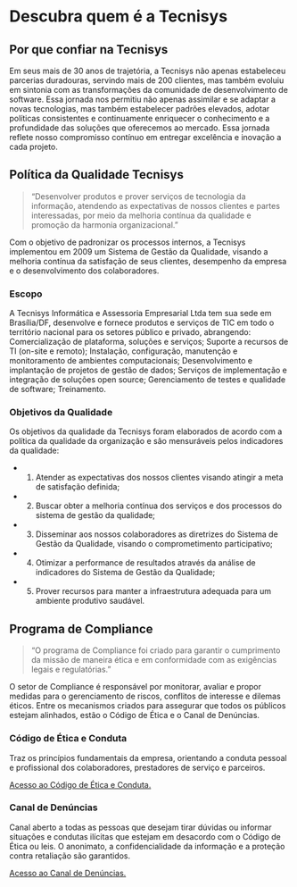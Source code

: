 # **Descubra quem é a Tecnisys**

## **Por que confiar na Tecnisys**  
Em seus mais de 30 anos de trajetória, a Tecnisys não apenas estabeleceu parcerias duradouras, servindo mais de 200 clientes, mas também evoluiu em sintonia com as transformações da comunidade de desenvolvimento de software. Essa jornada nos permitiu não apenas assimilar e se adaptar a novas tecnologias, mas também estabelecer padrões elevados, adotar políticas consistentes e continuamente enriquecer o conhecimento e a profundidade das soluções que oferecemos ao mercado. Essa jornada reflete nosso compromisso contínuo em entregar excelência e inovação a cada projeto.

## **Política da Qualidade Tecnisys**  
> “Desenvolver produtos e prover serviços de tecnologia da informação, atendendo as expectativas de nossos clientes e partes interessadas, por meio da melhoria contínua da qualidade e promoção da harmonia organizacional.”

Com o objetivo de padronizar os processos internos, a Tecnisys implementou em 2009 um Sistema de Gestão da Qualidade, visando a melhoria contínua da satisfação de seus clientes, desempenho da empresa e o desenvolvimento dos colaboradores.

### **Escopo**
A Tecnisys Informática e Assessoria Empresarial Ltda tem sua sede em Brasília/DF, desenvolve e fornece produtos e serviços de TIC em todo o território nacional para os setores público e privado, abrangendo: Comercialização de plataforma, soluções e serviços; Suporte a recursos de TI (on-site e remoto); Instalação, configuração, manutenção e monitoramento de ambientes computacionais; Desenvolvimento e implantação de projetos de gestão de dados; Serviços de implementação e integração de soluções open source; Gerenciamento de testes e qualidade de software; Treinamento.

### **Objetivos da Qualidade**
Os objetivos da qualidade da Tecnisys foram elaborados de acordo com a política da qualidade da organização e são mensuráveis pelos indicadores da qualidade:

- 1. Atender as expectativas dos nossos clientes visando atingir a meta de satisfação definida;
- 2. Buscar obter a melhoria contínua dos serviços e dos processos do sistema de gestão da qualidade;
- 3. Disseminar aos nossos colaboradores as diretrizes do Sistema de Gestão da Qualidade, visando o comprometimento participativo;
- 4. Otimizar a performance de resultados através da análise de indicadores do Sistema de Gestão da Qualidade;
- 5. Prover recursos para manter a infraestrutura adequada para um ambiente produtivo saudável.

## **Programa de Compliance**
> “O programa de Compliance foi criado para garantir o cumprimento da missão de maneira ética e em conformidade com as exigências legais e regulatórias.”

O setor de Compliance é responsável por monitorar, avaliar e propor medidas para o gerenciamento de riscos, conflitos de interesse e dilemas éticos. Entre os mecanismos criados para assegurar que todos os públicos estejam alinhados, estão o Código de Ética e o Canal de Denúncias.


### **Código de Ética e Conduta**
Traz os princípios fundamentais da empresa, orientando a conduta pessoal e profissional dos colaboradores, prestadores de serviço e parceiros.

<a href="https://www.tecnisys.com.br/wp-content/uploads/2024/01/Codigo-de-Etica-e-Conduta_v3.pdf">Acesso ao Código de Ética e Conduta.</a>


### **Canal de Denúncias**
Canal aberto a todas as pessoas que desejam tirar dúvidas ou informar situações e condutas ilícitas que estejam em desacordo com o Código de Ética ou leis. O anonimato, a confidencialidade da informação e a proteção contra retaliação são garantidos.

<a href="https://www.compliance-office.com/tecnisys/index.php">Acesso ao Canal de Denúncias.</a>

